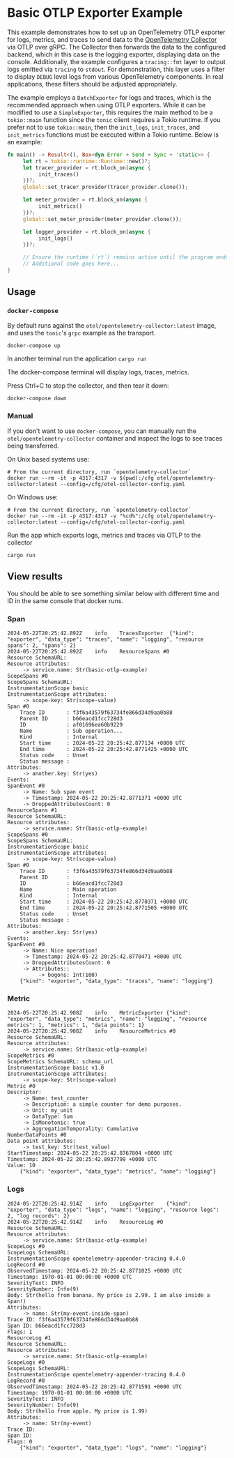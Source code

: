 # Basic OTLP Exporter Example

This example demonstrates how to set up an OpenTelemetry OTLP exporter for logs,
metrics, and traces to send data to the [OpenTelemetry
Collector](https://github.com/open-telemetry/opentelemetry-collector) via OTLP
over gRPC. The Collector then forwards the data to the configured backend, which
in this case is the logging exporter, displaying data on the console.
Additionally, the example configures a `tracing::fmt` layer to output logs
emitted via `tracing` to `stdout`. For demonstration, this layer uses a filter
to display `DEBUG` level logs from various OpenTelemetry components. In real
applications, these filters should be adjusted appropriately.

The example employs a `BatchExporter` for logs and traces, which is the
recommended approach when using OTLP exporters. While it can be modified to use
a `SimpleExporter`, this requires the main method to be a `tokio::main` function
since the `tonic` client requires a Tokio runtime. If you prefer not to use
`tokio::main`, then the `init_logs`, `init_traces`, and `init_metrics` functions
must be executed within a Tokio runtime. Below is an example:

```rust
fn main() -> Result<(), Box<dyn Error + Send + Sync + 'static>> {
     let rt = tokio::runtime::Runtime::new()?;
     let tracer_provider = rt.block_on(async {
          init_traces()
     })?;
     global::set_tracer_provider(tracer_provider.clone());

     let meter_provider = rt.block_on(async {
          init_metrics()
     })?;
     global::set_meter_provider(meter_provider.clone());

     let logger_provider = rt.block_on(async {
          init_logs()
     })?;

     // Ensure the runtime (`rt`) remains active until the program ends
     // Additional code goes here...
}
```

## Usage

### `docker-compose`

By default runs against the `otel/opentelemetry-collector:latest` image, and uses the `tonic`'s
`grpc` example as the transport.

```shell
docker-compose up
```

In another terminal run the application `cargo run`

The docker-compose terminal will display logs, traces, metrics.

Press Ctrl+C to stop the collector, and then tear it down:

```shell
docker-compose down
```

### Manual

If you don't want to use `docker-compose`, you can manually run the `otel/opentelemetry-collector` container
and inspect the logs to see traces being transferred.

On Unix based systems use:

```shell
# From the current directory, run `opentelemetry-collector`
docker run --rm -it -p 4317:4317 -v $(pwd):/cfg otel/opentelemetry-collector:latest --config=/cfg/otel-collector-config.yaml
```

On Windows use:

```shell
# From the current directory, run `opentelemetry-collector`
docker run --rm -it -p 4317:4317 -v "%cd%":/cfg otel/opentelemetry-collector:latest --config=/cfg/otel-collector-config.yaml
```

Run the app which exports logs, metrics and traces via OTLP to the collector

```shell
cargo run
```

## View results

You should be able to see something similar below with different time and ID in the same console that docker runs.

### Span

```text
2024-05-22T20:25:42.892Z    info    TracesExporter  {"kind": "exporter", "data_type": "traces", "name": "logging", "resource spans": 2, "spans": 2}
2024-05-22T20:25:42.892Z    info    ResourceSpans #0
Resource SchemaURL:
Resource attributes:
     -> service.name: Str(basic-otlp-example)
ScopeSpans #0
ScopeSpans SchemaURL:
InstrumentationScope basic
InstrumentationScope attributes:
     -> scope-key: Str(scope-value)
Span #0
    Trace ID       : f3f6a43579f63734fe866d34d9aa0b88
    Parent ID      : b66eacd1fcc728d3
    ID             : af01696ea60b9229
    Name           : Sub operation...
    Kind           : Internal
    Start time     : 2024-05-22 20:25:42.877134 +0000 UTC
    End time       : 2024-05-22 20:25:42.8771425 +0000 UTC
    Status code    : Unset
    Status message :
Attributes:
     -> another.key: Str(yes)
Events:
SpanEvent #0
     -> Name: Sub span event
     -> Timestamp: 2024-05-22 20:25:42.8771371 +0000 UTC
     -> DroppedAttributesCount: 0
ResourceSpans #1
Resource SchemaURL:
Resource attributes:
     -> service.name: Str(basic-otlp-example)
ScopeSpans #0
ScopeSpans SchemaURL:
InstrumentationScope basic
InstrumentationScope attributes:
     -> scope-key: Str(scope-value)
Span #0
    Trace ID       : f3f6a43579f63734fe866d34d9aa0b88
    Parent ID      :
    ID             : b66eacd1fcc728d3
    Name           : Main operation
    Kind           : Internal
    Start time     : 2024-05-22 20:25:42.8770371 +0000 UTC
    End time       : 2024-05-22 20:25:42.8771505 +0000 UTC
    Status code    : Unset
    Status message :
Attributes:
     -> another.key: Str(yes)
Events:
SpanEvent #0
     -> Name: Nice operation!
     -> Timestamp: 2024-05-22 20:25:42.8770471 +0000 UTC
     -> DroppedAttributesCount: 0
     -> Attributes::
          -> bogons: Int(100)
    {"kind": "exporter", "data_type": "traces", "name": "logging"}
```

### Metric

```text
2024-05-22T20:25:42.908Z    info    MetricExporter {"kind": "exporter", "data_type": "metrics", "name": "logging", "resource metrics": 1, "metrics": 1, "data points": 1}
2024-05-22T20:25:42.908Z    info    ResourceMetrics #0
Resource SchemaURL:
Resource attributes:
     -> service.name: Str(basic-otlp-example)
ScopeMetrics #0
ScopeMetrics SchemaURL: schema_url
InstrumentationScope basic v1.0
InstrumentationScope attributes:
     -> scope-key: Str(scope-value)
Metric #0
Descriptor:
     -> Name: test_counter
     -> Description: a simple counter for demo purposes.
     -> Unit: my_unit
     -> DataType: Sum
     -> IsMonotonic: true
     -> AggregationTemporality: Cumulative
NumberDataPoints #0
Data point attributes:
     -> test_key: Str(test_value)
StartTimestamp: 2024-05-22 20:25:42.8767804 +0000 UTC
Timestamp: 2024-05-22 20:25:42.8937799 +0000 UTC
Value: 10
    {"kind": "exporter", "data_type": "metrics", "name": "logging"}
```

### Logs

```text
2024-05-22T20:25:42.914Z    info    LogExporter    {"kind": "exporter", "data_type": "logs", "name": "logging", "resource logs": 2, "log records": 2}
2024-05-22T20:25:42.914Z    info    ResourceLog #0
Resource SchemaURL:
Resource attributes:
     -> service.name: Str(basic-otlp-example)
ScopeLogs #0
ScopeLogs SchemaURL:
InstrumentationScope opentelemetry-appender-tracing 0.4.0
LogRecord #0
ObservedTimestamp: 2024-05-22 20:25:42.8771025 +0000 UTC
Timestamp: 1970-01-01 00:00:00 +0000 UTC
SeverityText: INFO
SeverityNumber: Info(9)
Body: Str(hello from banana. My price is 2.99. I am also inside a Span!)
Attributes:
     -> name: Str(my-event-inside-span)
Trace ID: f3f6a43579f63734fe866d34d9aa0b88
Span ID: b66eacd1fcc728d3
Flags: 1
ResourceLog #1
Resource SchemaURL:
Resource attributes:
     -> service.name: Str(basic-otlp-example)
ScopeLogs #0
ScopeLogs SchemaURL:
InstrumentationScope opentelemetry-appender-tracing 0.4.0
LogRecord #0
ObservedTimestamp: 2024-05-22 20:25:42.8771591 +0000 UTC
Timestamp: 1970-01-01 00:00:00 +0000 UTC
SeverityText: INFO
SeverityNumber: Info(9)
Body: Str(hello from apple. My price is 1.99)
Attributes:
     -> name: Str(my-event)
Trace ID:
Span ID:
Flags: 0
    {"kind": "exporter", "data_type": "logs", "name": "logging"}
```
